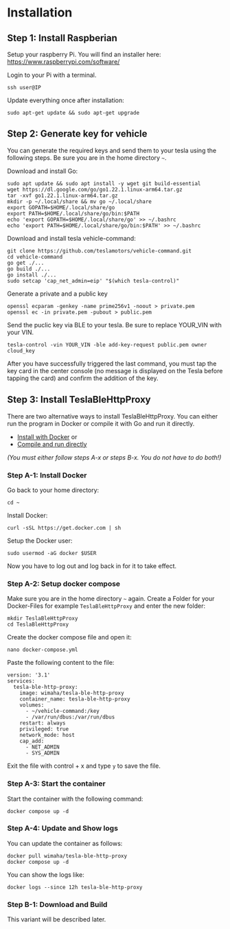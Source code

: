 # Installation

## Step 1: Install Raspberian

Setup your raspberry Pi. You will find an installer here: https://www.raspberrypi.com/software/

Login to your Pi with a terminal. 

```
ssh user@IP
```

Update everything once after installation:

```
sudo apt-get update && sudo apt-get upgrade
```

## Step 2: Generate key for vehicle

You can generate the required keys and send them to your tesla using the following steps. Be sure you are in the home directory `~`.

Download and install Go:
```
sudo apt update && sudo apt install -y wget git build-essential
wget https://dl.google.com/go/go1.22.1.linux-arm64.tar.gz
tar -xvf go1.22.1.linux-arm64.tar.gz
mkdir -p ~/.local/share && mv go ~/.local/share
export GOPATH=$HOME/.local/share/go
export PATH=$HOME/.local/share/go/bin:$PATH
echo 'export GOPATH=$HOME/.local/share/go' >> ~/.bashrc
echo 'export PATH=$HOME/.local/share/go/bin:$PATH' >> ~/.bashrc
```

Download and install tesla vehicle-command:
```
git clone https://github.com/teslamotors/vehicle-command.git
cd vehicle-command
go get ./...
go build ./...
go install ./...
sudo setcap 'cap_net_admin=eip' "$(which tesla-control)"
```

Generate a private and a public key
```
openssl ecparam -genkey -name prime256v1 -noout > private.pem
openssl ec -in private.pem -pubout > public.pem
```

Send the puclic key via BLE to your tesla. Be sure to replace YOUR_VIN with your VIN.
```
tesla-control -vin YOUR_VIN -ble add-key-request public.pem owner cloud_key
```
After you have successfully triggered the last command, you must tap the key card in the center console (no message is displayed on the Tesla before tapping the card) and confirm the addition of the key.

## Step 3: Install TeslaBleHttpProxy

There are two alternative ways to install TeslaBleHttpProxy. You can either run the program in Docker or compile it with Go and run it directly.

- [Install with Docker](#step-a-1-install-docker) or
- [Compile and run directly](#step-b-1-download-and-build)

*(You must either follow steps A-x or steps B-x. You do not have to do both!)*

### Step A-1: Install Docker

Go back to your home directory:

```
cd ~
```

Install Docker:

```
curl -sSL https://get.docker.com | sh
```

Setup the Docker user:

```
sudo usermod -aG docker $USER
```

Now you have to log out and log back in for it to take effect.

### Step A-2: Setup docker compose

Make sure you are in the home directory `~` again. Create a Folder for your Docker-Files for example `TeslaBleHttpProxy` and enter the new folder:

```
mkdir TeslaBleHttpProxy
cd TeslaBleHttpProxy
```

Create the docker compose file and open it:

```
nano docker-compose.yml
```

Paste the following content to the file:

```
version: '3.1'
services:
  tesla-ble-http-proxy:
    image: wimaha/tesla-ble-http-proxy
    container_name: tesla-ble-http-proxy
    volumes:
      - ~/vehicle-command:/key
      - /var/run/dbus:/var/run/dbus
    restart: always
    privileged: true
    network_mode: host
    cap_add:
      - NET_ADMIN
      - SYS_ADMIN
```

Exit the file with control + x and type `y` to save the file.

### Step A-3: Start the container

Start the container with the following command:

```
docker compose up -d
```

### Step A-4: Update and Show logs

You can update the container as follows:

```
docker pull wimaha/tesla-ble-http-proxy
docker compose up -d
```

You can show the logs like:

```
docker logs --since 12h tesla-ble-http-proxy
```

### Step B-1: Download and Build

This variant will be described later.
